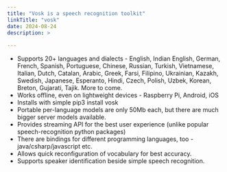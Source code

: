 ```yaml
---
title: "Vosk is a speech recognition toolkit"
linkTitle: "vosk"
date: 2024-08-24
description: >
  
---
```


* Supports 20+ languages and dialects - English, Indian English, German, French, Spanish, Portuguese, Chinese, Russian,
  Turkish, Vietnamese, Italian, Dutch, Catalan, Arabic, Greek, Farsi, Filipino, Ukrainian, Kazakh, Swedish, Japanese,
  Esperanto, Hindi, Czech, Polish, Uzbek, Korean, Breton, Gujarati, Tajik. More to come.
* Works offline, even on lightweight devices - Raspberry Pi, Android, iOS
* Installs with simple pip3 install vosk
* Portable per-language models are only 50Mb each, but there are much bigger server models available.
* Provides streaming API for the best user experience (unlike popular speech-recognition python packages)
* There are bindings for different programming languages, too - java/csharp/javascript etc.
* Allows quick reconfiguration of vocabulary for best accuracy.
* Supports speaker identification beside simple speech recognition.
